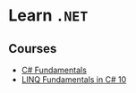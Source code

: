 # Learn `.NET`

## Courses
* [C# Fundamentals](https://app.pluralsight.com/course-player?courseId=d7680953-feb2-48a0-8f74-4d3185346656)
* [LINQ Fundamentals in C# 10](https://app.pluralsight.com/library/courses/linq-fundamentals-csharp-10/table-of-contents)
